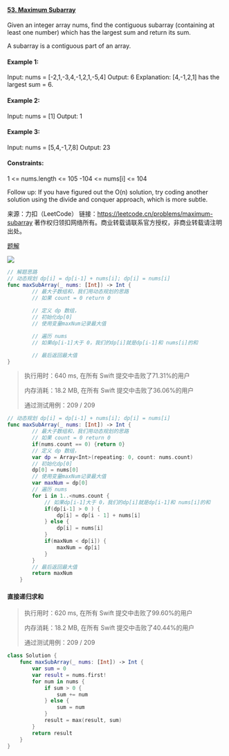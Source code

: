#### [53. Maximum Subarray](https://leetcode.cn/problems/maximum-subarray/)



Given an integer array nums, find the contiguous subarray (containing at least one number) which has the largest sum and return its sum.

A subarray is a contiguous part of an array.

#### Example 1:

Input: nums = [-2,1,-3,4,-1,2,1,-5,4]
Output: 6
Explanation: [4,-1,2,1] has the largest sum = 6.

#### Example 2:

Input: nums = [1]
Output: 1

#### Example 3:

Input: nums = [5,4,-1,7,8]
Output: 23

#### Constraints:

1 <= nums.length <= 105
-104 <= nums[i] <= 104

 

Follow up: If you have figured out the O(n) solution, try coding another solution using the divide and conquer approach, which is more subtle.



来源：力扣（LeetCode）
链接：https://leetcode.cn/problems/maximum-subarray
著作权归领扣网络所有。商业转载请联系官方授权，非商业转载请注明出处。


[题解](https://leetcode.cn/problems/maximum-subarray/solution/dong-tai-gui-hua-fen-zhi-fa-python-dai-ma-java-dai/)

![](https://tva1.sinaimg.cn/large/e6c9d24ely1h2jt3s7ihhj20u00zjgqb.jpg)

```swift
// 解题思路
// 动态规划 dp[i] = dp[i-1] + nums[i]; dp[i] = nums[i]
func maxSubArray(_ nums: [Int]) -> Int {
        // 最大子数组和，我们用动态规划的思路
        // 如果 count = 0 return 0
  
        // 定义 dp 数组，
        // 初始化dp[0]
        // 使用变量maxNum记录最大值

        // 遍历 nums
        // 如果dp[i-1]大于 0，我们的dp[i]就是dp[i-1]和 nums[i]的和

        // 最后返回最大值
}
```

> 执行用时：640 ms, 在所有 Swift 提交中击败了71.31%的用户
>
> 内存消耗：18.2 MB, 在所有 Swift 提交中击败了36.06%的用户
>
> 通过测试用例：209 / 209

```swift
// 动态规划 dp[i] = dp[i-1] + nums[i]; dp[i] = nums[i]
func maxSubArray(_ nums: [Int]) -> Int {
        // 最大子数组和，我们用动态规划的思路
        // 如果 count = 0 return 0
        if(nums.count == 0) {return 0}
        // 定义 dp 数组，
        var dp = Array<Int>(repeating: 0, count: nums.count)
        // 初始化dp[0]
        dp[0] = nums[0]
        // 使用变量maxNum记录最大值
        var maxNum = dp[0]
        // 遍历 nums
        for i in 1..<nums.count {
            // 如果dp[i-1]大于 0，我们的dp[i]就是dp[i-1]和 nums[i]的和
            if(dp[i-1] > 0 ) {
                dp[i] = dp[i - 1] + nums[i]
            } else {
                dp[i] = nums[i]
            }
            if(maxNum < dp[i]) {
                maxNum = dp[i]
            }
        }
        // 最后返回最大值
        return maxNum
    }
```



#### 直接递归求和

> 执行用时：620 ms, 在所有 Swift 提交中击败了99.60%的用户
>
> 内存消耗：18.2 MB, 在所有 Swift 提交中击败了40.44%的用户
>
> 通过测试用例：209 / 209

```swift
class Solution {
    func maxSubArray(_ nums: [Int]) -> Int {
        var sum = 0
        var result = nums.first!
        for num in nums {
            if sum > 0 {
                sum += num
            } else {
                sum = num
            }
            result = max(result, sum)
        }
        return result
    }
}
```



